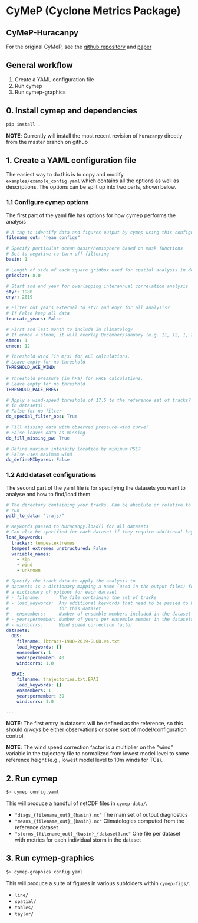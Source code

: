 # CyMeP (Cyclone Metrics Package)
## CyMeP-Huracanpy
For the original CyMeP, see the [github repository](https://github.com/zarzycki/cymep) and [paper](https://doi.org/10.1175/JAMC-D-20-0149.1)

## General workflow
1. Create a YAML configuration file
2. Run cymep
3. Run cymep-graphics

## 0. Install cymep and dependencies

```bash
pip install .
```
**NOTE**: Currently will install the most recent revision of `huracanpy` directly from the master branch on github


## 1. Create a YAML configuration file
The easiest way to do this is to copy and modify `examples/example_config.yaml` which
contains all the options as well as descriptions. The options can be split up into two
parts, shown below.

### 1.1 Configure cymep options
The first part of the yaml file has options for how cymep performs the analysis

```yaml
# A tag to identify data and figures output by cymep using this configuration
filename_out: "rean_configs"

# Specify particular ocean basin/hemisphere based on mask functions
# Set to negative to turn off filtering
basin: 1

# Length of side of each square gridbox used for spatial analysis in degrees
gridsize: 8.0

# Start and end year for overlapping interannual correlation analysis
styr: 1980
enyr: 2019

# Filter out years external to styr and enyr for all analysis?
# If False keep all data
truncate_years: False

# First and last month to include in climatology
# If enmon < stmon, it will overlap December/January (e.g. 11, 12, 1, 2)
stmon: 1
enmon: 12

# Threshold wind (in m/s) for ACE calculations.
# Leave empty for no threshold
THRESHOLD_ACE_WIND:
  
# Threshold pressure (in hPa) for PACE calculations.
# Leave empty for no threshold
THRESHOLD_PACE_PRES:

# Apply a wind-speed threshold of 17.5 to the reference set of tracks? (the first entry
# in datasets).
# False for no filter
do_special_filter_obs: True

# Fill missing data with observed pressure-wind curve?
# False leaves data as missing
do_fill_missing_pw: True

# Define maximum intensity location by minimum PSL?
# False uses maximum wind
do_defineMIbypres: False
```

### 1.2 Add dataset configurations
The second part of the yaml file is for specifying the datasets you want to analyse and
how to find/load them

```yaml
# The directory containing your tracks. Can be absolute or relative to where cymep is
# run
path_to_data: "trajs/"

# Keywords passed to huracanpy.load() for all datasets
# Can also be specified for each dataset if they require additional keywords
load_keywords:
  tracker: tempestextremes
  tempest_extremes_unstructured: False
  variable_names:
    - slp
    - wind
    - unknown

# Specify the track data to apply the analysis to
# datasets is a dictionary mapping a name (used in the output files) for each dataset to
# a dictionary of options for each dataset
# - filename:       The file containing the set of tracks
# - load_keywords:  Any additional keywords that need to be passed to huracanpy.load()
#                   for this dataset
# - ensmembers:     Number of ensemble members included in the dataset
# - yearspermember: Number of years per ensemble member in the datasets
# - windcorrs:      Wind speed correction factor
datasets:
  OBS:
    filename: ibtracs-1980-2019-GLOB.v4.txt
    load_keywords: {}
    ensmembers: 1
    yearspermember: 40
    windcorrs: 1.0

  ERAI:
    filename: trajectories.txt.ERAI
    load_keywords: {}
    ensmembers: 1
    yearspermember: 39
    windcorrs: 1.0

...
```

**NOTE**: The first entry in datasets will be defined as the reference, so this should *always* be either observations or some sort of model/configuration control.

**NOTE**: The wind speed correction factor is a multiplier on the "wind" variable in the trajectory file to normalized from lowest model level to some reference height (e.g., lowest model level to 10m winds for TCs).

## 2. Run cymep

```bash
$> cymep config.yaml
```

This will produce a handful of netCDF files in `cymep-data/`.
- `"diags_{filename_out}_{basin}.nc"` The main set of output diagnostics
- `"means_{filename_out}_{basin}.nc"` Climatologies computed from the reference dataset
- `"storms_{filename_out}_{basin}_{dataset}.nc"` One file per dataset with metrics for each individual storm in the dataset

## 3. Run cymep-graphics

```bash
$> cymep-graphics config.yaml
```

This will produce a suite of figures in various subfolders within `cymep-figs/`.
- `line/`
- `spatial/`
- `tables/`
- `taylor/`
